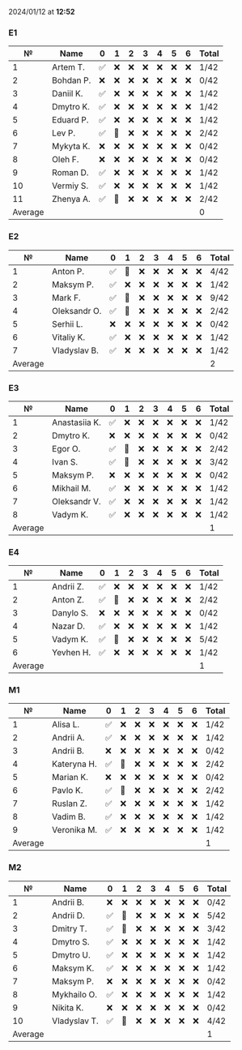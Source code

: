 2024/01/12 at **12:52**
### E1
|№|Name|0|1|2|3|4|5|6|Total|
|-----|-----|-----|-----|-----|-----|-----|-----|-----|-----|
|1|Artem T.|✅|❌|❌|❌|❌|❌|❌|1/42|
|2|Bohdan P.|❌|❌|❌|❌|❌|❌|❌|0/42|
|3|Daniil K.|✅|❌|❌|❌|❌|❌|❌|1/42|
|4|Dmytro K.|✅|❌|❌|❌|❌|❌|❌|1/42|
|5|Eduard P.|✅|❌|❌|❌|❌|❌|❌|1/42|
|6|Lev P.|✅|🔄|❌|❌|❌|❌|❌|2/42|
|7|Mykyta K.|❌|❌|❌|❌|❌|❌|❌|0/42|
|8|Oleh F.|❌|❌|❌|❌|❌|❌|❌|0/42|
|9|Roman D.|✅|❌|❌|❌|❌|❌|❌|1/42|
|10|Vermiy S.|✅|❌|❌|❌|❌|❌|❌|1/42|
|11|Zhenya A.|✅|🔄|❌|❌|❌|❌|❌|2/42|
|Average|||||||||0|
### E2
|№|Name|0|1|2|3|4|5|6|Total|
|-----|-----|-----|-----|-----|-----|-----|-----|-----|-----|
|1|Anton P.|✅|🔄|❌|❌|❌|❌|❌|4/42|
|2|Maksym P.|✅|❌|❌|❌|❌|❌|❌|1/42|
|3|Mark F.|✅|🔄|❌|❌|❌|❌|❌|9/42|
|4|Oleksandr O.|✅|🔄|❌|❌|❌|❌|❌|2/42|
|5|Serhii L.|❌|❌|❌|❌|❌|❌|❌|0/42|
|6|Vitaliy K.|✅|❌|❌|❌|❌|❌|❌|1/42|
|7|Vladyslav B.|✅|❌|❌|❌|❌|❌|❌|1/42|
|Average|||||||||2|
### E3
|№|Name|0|1|2|3|4|5|6|Total|
|-----|-----|-----|-----|-----|-----|-----|-----|-----|-----|
|1|Anastasiia K.|✅|❌|❌|❌|❌|❌|❌|1/42|
|2|Dmytro K.|❌|❌|❌|❌|❌|❌|❌|0/42|
|3|Egor O.|✅|🔄|❌|❌|❌|❌|❌|2/42|
|4|Ivan S.|✅|🔄|❌|❌|❌|❌|❌|3/42|
|5|Maksym P.|❌|❌|❌|❌|❌|❌|❌|0/42|
|6|Mikhail M.|✅|❌|❌|❌|❌|❌|❌|1/42|
|7|Oleksandr V.|✅|❌|❌|❌|❌|❌|❌|1/42|
|8|Vadym K.|✅|❌|❌|❌|❌|❌|❌|1/42|
|Average|||||||||1|
### E4
|№|Name|0|1|2|3|4|5|6|Total|
|-----|-----|-----|-----|-----|-----|-----|-----|-----|-----|
|1|Andrii Z.|✅|❌|❌|❌|❌|❌|❌|1/42|
|2|Anton Z.|✅|🔄|❌|❌|❌|❌|❌|2/42|
|3|Danylo S.|❌|❌|❌|❌|❌|❌|❌|0/42|
|4|Nazar D.|✅|❌|❌|❌|❌|❌|❌|1/42|
|5|Vadym K.|✅|🔄|❌|❌|❌|❌|❌|5/42|
|6|Yevhen H.|✅|❌|❌|❌|❌|❌|❌|1/42|
|Average|||||||||1|
### M1
|№|Name|0|1|2|3|4|5|6|Total|
|-----|-----|-----|-----|-----|-----|-----|-----|-----|-----|
|1|Alisa L.|✅|❌|❌|❌|❌|❌|❌|1/42|
|2|Andrii A.|✅|❌|❌|❌|❌|❌|❌|1/42|
|3|Andrii B.|❌|❌|❌|❌|❌|❌|❌|0/42|
|4|Kateryna H.|✅|🔄|❌|❌|❌|❌|❌|2/42|
|5|Marian K.|❌|❌|❌|❌|❌|❌|❌|0/42|
|6|Pavlo K.|✅|🔄|❌|❌|❌|❌|❌|2/42|
|7|Ruslan Z.|✅|❌|❌|❌|❌|❌|❌|1/42|
|8|Vadim B.|✅|❌|❌|❌|❌|❌|❌|1/42|
|9|Veronika M.|✅|❌|❌|❌|❌|❌|❌|1/42|
|Average|||||||||1|
### M2
|№|Name|0|1|2|3|4|5|6|Total|
|-----|-----|-----|-----|-----|-----|-----|-----|-----|-----|
|1|Andrii B.|❌|❌|❌|❌|❌|❌|❌|0/42|
|2|Andrii D.|✅|🔄|❌|❌|❌|❌|❌|5/42|
|3|Dmitry T.|✅|🔄|❌|❌|❌|❌|❌|3/42|
|4|Dmytro S.|✅|❌|❌|❌|❌|❌|❌|1/42|
|5|Dmytro U.|✅|❌|❌|❌|❌|❌|❌|1/42|
|6|Maksym K.|✅|❌|❌|❌|❌|❌|❌|1/42|
|7|Maksym P.|❌|❌|❌|❌|❌|❌|❌|0/42|
|8|Mykhailo O.|✅|❌|❌|❌|❌|❌|❌|1/42|
|9|Nikita K.|❌|❌|❌|❌|❌|❌|❌|0/42|
|10|Vladyslav T.|✅|🔄|❌|❌|❌|❌|❌|4/42|
|Average|||||||||1|
